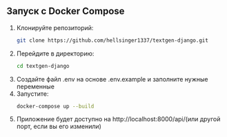 ## Запуск с Docker Compose

1. Клонируйте репозиторий:
   ```bash
   git clone https://github.com/hellsinger1337/textgen-django.git
   ```
2. Перейдите в директорию:
    ```bash
    cd textgen-django
    ```
3. Создайте файл .env на основе .env.example и заполните нужные переменные
4. Запустите:
    ```bash
    docker-compose up --build
    ```
5. Приложение будет доступно на http://localhost:8000/api/(или другой порт, если вы его изменили)
